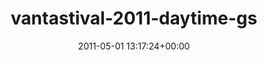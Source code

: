 ---
title:		"vantastival-2011-daytime-gs"
type:		"photos"
mediatype:		"upload"
description:		"TBC"
date:		"2011-05-01 13:17:24+00:00"
album:		"events"
filename:		"vantastival-2011-daytime-gs.md"
series:		""
cl_public_id:		"events/vantastival-2011-daytime-gs"
cl_version:		1497002561
format:		"tiff"
bytes:		3978836
width:		2560
height:		1440
colours:
- "#EBEBEB"
- "#2A2A2A"
- "#848484"
- "#D4D4D3"
exposure_mode:		"Manual"
program:		"Manual"
aperture:		"7.1"
focal_length:		"18.0 mm"
iso:		"200"
shutter_speed:		"1/125"
metering:		"Multi-segment"
flash:		"Off, Did not fire"
white_balance:		"Custom"
colour_temp:		"5350"
has_crop:		"true"
orientation:		"Horizontal (normal)"
camera_model:		"NIKON D7000"
lens_info:		"18-200mm f/3.5-5.6"
artist:		"No artist info"
x_resolution:		"300"
y_resolution:		"300"
---